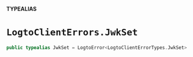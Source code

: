 **TYPEALIAS**

# `LogtoClientErrors.JwkSet`

```swift
public typealias JwkSet = LogtoError<LogtoClientErrorTypes.JwkSet>
```
